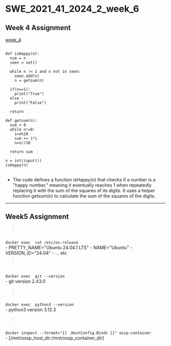 # SWE_2021_41_2024_2_week_6
## Week 4 Assignment
[week_4](https://github.com/minju0304/SWE_2021_41_2024_2_week4.git)
<pre>
<code>
def isHappy(n):
  num = n
  seen = set()

  while n != 1 and n not in seen:
    seen.add(n)
    n = getsum(n)

  if(n==1):
    print("True")
  else :
    print("False")

  return

def getsum(n):
  sum = 0
  while n!=0:
    i=n%10
    sum += i*i
    n=n//10

  return sum

n = int(input())
isHappy(n)
</code>
</pre>
- The code defines a function isHappy(n) that checks if a number is a "happy number," meaning it eventually reaches 1 when repeatedly replacing it with the sum of the squares of its digits. It uses a helper function getsum(n) to calculate the sum of the squares of the digits.
---
## Week5 Assignment

><pre>
  <code>
docker exec <ossp_container> cat /etc/os-release
</code>
  </pre>
- PRETTY_NAME="Ubuntu 24.04.1 LTS"
- NAME="Ubuntu"
- VERSION_ID="24.04"
- ... etc

><pre>
  <code>
docker exec <ossp_container> git --version
</code>
  </pre>
- git version 2.43.0

><pre>
  <code>
docker exec <ossp_container> python3 --version
</code>
  </pre>
- python3 version 3.12.3

><pre>
  <code>
docker inspect --format="{{ .HostConfig.Binds }}" ossp-container 
</code>
</pre>
- [/mnt/ossp_host_dir:/mnt/ossp_container_dir]

